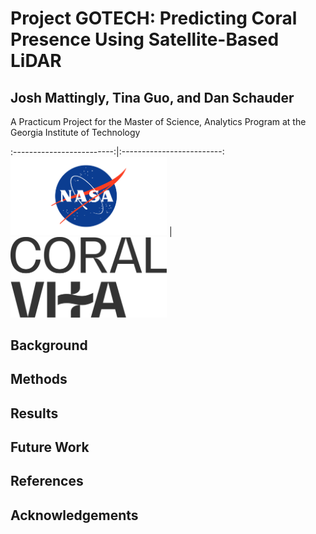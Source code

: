 # Project GOTECH: Predicting Coral Presence Using Satellite-Based LiDAR

## Josh Mattingly, Tina Guo, and Dan Schauder

A Practicum Project for the Master of Science, Analytics Program at the Georgia Institute of Technology


:-------------------------:|:-------------------------:
<img src="nasa-logo-web-rgb.png" alt="NASA" width="250"/>  |  <img src="CV_Logo_Primary_White.svg" alt="Coral Vita" width="250"/>

## Background

## Methods

## Results

## Future Work

## References

## Acknowledgements
